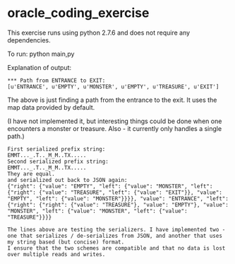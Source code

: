 # oracle_coding_exercise

This exercise runs using python 2.7.6 and does not require any dependencies.

To run:
  python main,py
  
Explanation of output:

```
*** Path from ENTRANCE to EXIT:
[u'ENTRANCE', u'EMPTY', u'MONSTER', u'EMPTY', u'TREASURE', u'EXIT']
```
The above is just finding a path from the entrance to the exit. It uses the map data provided by default.

(I have not implemented it, but interesting things could be done when one encounters a monster or treasure.
Also - it currently only handles a single path.)

```
First serialized prefix string:
EMMT..._.T.._M_M..TX.....
Second serialized prefix string:
EMMT..._.T.._M_M..TX.....
They are equal.
and serialized out back to JSON again:
{"right": {"value": "EMPTY", "left": {"value": "MONSTER", "left": {"right": {"value": "TREASURE", "left": {"value": "EXIT"}}, "value": "EMPTY", "left": {"value": "MONSTER"}}}}, "value": "ENTRANCE", "left": {"right": {"right": {"value": "TREASURE"}, "value": "EMPTY"}, "value": "MONSTER", "left": {"value": "MONSTER", "left": {"value": "TREASURE"}}}}

The lines above are testing the serializers. I have implemented two - one that serializes / de-serializes from JSON, and another that uses my string based (but concise) format.
I ensure that the two schemes are compatible and that no data is lost over multiple reads and writes.

```

